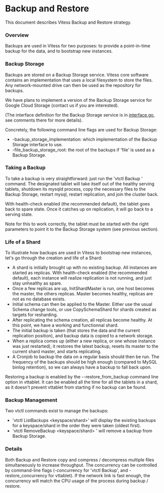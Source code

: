 # Backup and Restore

This document describes Vitess Backup and Restore strategy.

### Overview

Backups are used in Vitess for two purposes: to provide a point-in-time backup for the data, and to bootstrap new instances.

### Backup Storage

Backups are stored on a Backup Storage service. Vitess core software contains an implementation that uses a local filesystem to store the files. Any network-mounted drive can then be used as the repository for backups.

We have plans to implement a version of the Backup Storage service for Google Cloud Storage (contact us if you are interested).

(The interface definition for the Backup Storage service is in [interface.go](https://github.com/youtube/vitess/blob/master/go/vt/mysqlctl/backupstorage/interface.go), see comments there for more details).

Concretely, the following command line flags are used for Backup Storage:

* -backup\_storage\_implementation: which implementation of the Backup Storage interface to use.
* -file\_backup\_storage\_root: the root of the backups if 'file' is used as a Backup Storage.

### Taking a Backup

To take a backup is very straightforward: just run the 'vtctl Backup <tablet-alias>' command. The designated tablet will take itself out of the healthy serving tablets, shutdown its mysqld process, copy the necessary files to the Backup Storage, restart mysql, restart replication, and join the cluster back.

With health-check enabled (the recommended default), the tablet goes back to spare state. Once it catches up on replication, it will go back to a serving state.

Note for this to work correctly, the tablet must be started with the right parameters to point it to the Backup Storage system (see previous section).

### Life of a Shard

To illustrate how backups are used in Vitess to bootstrap new instances, let's go through the creation and life of a Shard:

* A shard is initially brought up with no existing backup. All instances are started as replicas. With health-check enabled (the recommended default), each instance will realize replication is not running, and just stay unhealthy as spare.
* Once a few replicas are up, InitShardMaster is run, one host becomes the master, the others replicas. Master becomes healthy, replicas are not as no database exists.
* Initial schema can then be applied to the Master. Either use the usual Schema change tools, or use CopySchemaShard for shards created as targets for resharding.
* After replicating the schema creation, all replicas become healthy. At this point, we have a working and functionnal shard.
* The initial backup is taken (that stores the data and the current replication position), and backup data is copied to a network storage.
* When a replica comes up (either a new replica, or one whose instance was just restarted), it restores the latest backup, resets its master to the current shard master, and starts replicating.
* A Cronjob to backup the data on a regular basis should then be run. The frequency of the backups should be high enough (compared to MySQL binlog retention), so we can always have a backup to fall back upon.

Restoring a backup is enabled by the --restore\_from\_backup command line option in vttablet. It can be enabled all the time for all the tablets in a shard, as it doesn't prevent vttablet from starting if no backup can be found.

### Backup Management

Two vtctl commands exist to manage the backups:

* 'vtctl ListBackups <keyspace/shard>' will display the existing backups for a keyspace/shard in the order they were taken (oldest first).
* 'vtctl RemoveBackup <keyspace/shard> <backup name>' will remove a backup from Backup Storage.

### Details

Both Backup and Restore copy and compress / decompress multiple files simultaneously to increase throughput. The concurrency can be controlled by command-line flags (-concurrency for 'vtctl Backup', and -restore\_concurrency for vttablet). If the network link is fast enough, the concurrency will match the CPU usage of the process during backup / restore.




